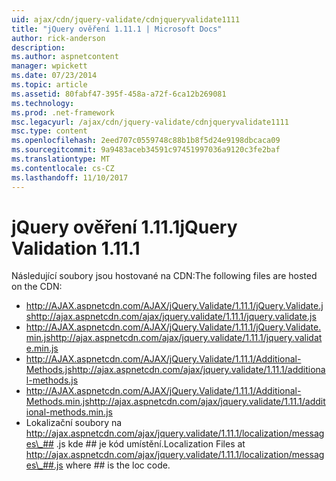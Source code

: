 ```yaml
---
uid: ajax/cdn/jquery-validate/cdnjqueryvalidate1111
title: "jQuery ověření 1.11.1 | Microsoft Docs"
author: rick-anderson
description: 
ms.author: aspnetcontent
manager: wpickett
ms.date: 07/23/2014
ms.topic: article
ms.assetid: 80fabf47-395f-458a-a72f-6ca12b269081
ms.technology: 
ms.prod: .net-framework
msc.legacyurl: /ajax/cdn/jquery-validate/cdnjqueryvalidate1111
msc.type: content
ms.openlocfilehash: 2eed707c0559748c88b1b8f5d24e9198dbcaca09
ms.sourcegitcommit: 9a9483aceb34591c97451997036a9120c3fe2baf
ms.translationtype: MT
ms.contentlocale: cs-CZ
ms.lasthandoff: 11/10/2017
---
```

<a name="jquery-validation-1111"></a><span data-ttu-id="48140-102">jQuery ověření 1.11.1</span><span class="sxs-lookup"><span data-stu-id="48140-102">jQuery Validation 1.11.1</span></span>
====================
<span data-ttu-id="48140-103">Následující soubory jsou hostované na CDN:</span><span class="sxs-lookup"><span data-stu-id="48140-103">The following files are hosted on the CDN:</span></span>

- <span data-ttu-id="48140-104">http://AJAX.aspnetcdn.com/AJAX/jQuery.Validate/1.11.1/jQuery.Validate.js</span><span class="sxs-lookup"><span data-stu-id="48140-104">http://ajax.aspnetcdn.com/ajax/jquery.validate/1.11.1/jquery.validate.js</span></span>
- <span data-ttu-id="48140-105">http://AJAX.aspnetcdn.com/AJAX/jQuery.Validate/1.11.1/jQuery.Validate.min.js</span><span class="sxs-lookup"><span data-stu-id="48140-105">http://ajax.aspnetcdn.com/ajax/jquery.validate/1.11.1/jquery.validate.min.js</span></span>
- <span data-ttu-id="48140-106">http://AJAX.aspnetcdn.com/AJAX/jQuery.Validate/1.11.1/Additional-Methods.js</span><span class="sxs-lookup"><span data-stu-id="48140-106">http://ajax.aspnetcdn.com/ajax/jquery.validate/1.11.1/additional-methods.js</span></span>
- <span data-ttu-id="48140-107">http://AJAX.aspnetcdn.com/AJAX/jQuery.Validate/1.11.1/Additional-Methods.min.js</span><span class="sxs-lookup"><span data-stu-id="48140-107">http://ajax.aspnetcdn.com/ajax/jquery.validate/1.11.1/additional-methods.min.js</span></span>
- <span data-ttu-id="48140-108">Lokalizační soubory na http://ajax.aspnetcdn.com/ajax/jquery.validate/1.11.1/localization/messages\_## .js kde ## je kód umístění.</span><span class="sxs-lookup"><span data-stu-id="48140-108">Localization Files at http://ajax.aspnetcdn.com/ajax/jquery.validate/1.11.1/localization/messages\_##.js where ## is the loc code.</span></span>
